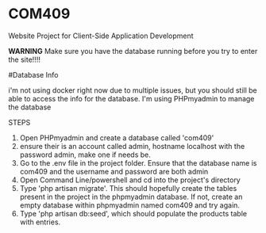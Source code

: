 # COM409
Website Project for Client-Side Application Development 

**WARNING**
Make sure you have the database running before you try to enter the site!!!!


#Database Info

i'm not using docker right now due to multiple issues, but you should still be able to access the info for the database. I'm using PHPmyadmin to manage the database

STEPS

1. Open PHPmyadmin and create a database called 'com409'
2. ensure their is an account called admin, hostname localhost with the password admin, make one if needs be.
3. Go to the .env file in the project folder. Ensure that the database name is com409 and the username and password are both admin
4. Open Command Line/powershell and cd into the project's directory
5. Type 'php artisan migrate'. This should hopefully create the tables present in the project in the phpmyadmin database. If not, create an empty database within phpmyadmin named com409 and try again.
6. Type 'php artisan db:seed', which should populate the products table with entries.



